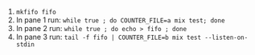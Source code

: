 1. `mkfifo fifo`
2. In pane 1 run: `while true ; do COUNTER_FILE=a mix test; done`
3. In pane 2 run: `while true ; do echo > fifo ; done`
4. In pane 3 run: `tail -f fifo | COUNTER_FILE=b mix test --listen-on-stdin`
